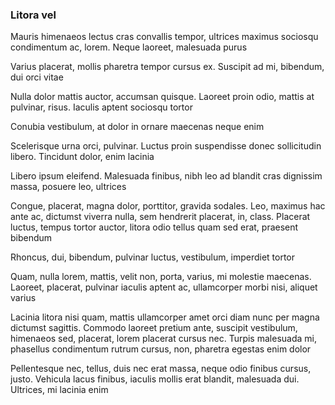 ### Litora vel

Mauris himenaeos lectus cras convallis tempor, ultrices maximus sociosqu condimentum ac, lorem. Neque laoreet, malesuada purus

Varius placerat, mollis pharetra tempor cursus ex. Suscipit ad mi, bibendum, dui orci vitae

Nulla dolor mattis auctor, accumsan quisque. Laoreet proin odio, mattis at pulvinar, risus. Iaculis aptent sociosqu tortor

Conubia vestibulum, at dolor in ornare maecenas neque enim

Scelerisque urna orci, pulvinar. Luctus proin suspendisse donec sollicitudin libero. Tincidunt dolor, enim lacinia

Libero ipsum eleifend. Malesuada finibus, nibh leo ad blandit cras dignissim massa, posuere leo, ultrices

Congue, placerat, magna dolor, porttitor, gravida sodales. Leo, maximus hac ante ac, dictumst viverra nulla, sem hendrerit placerat, in, class. Placerat luctus, tempus tortor auctor, litora odio tellus quam sed erat, praesent bibendum

Rhoncus, dui, bibendum, pulvinar luctus, vestibulum, imperdiet tortor

Quam, nulla lorem, mattis, velit non, porta, varius, mi molestie maecenas. Laoreet, placerat, pulvinar iaculis aptent ac, ullamcorper morbi nisi, aliquet varius

Lacinia litora nisi quam, mattis ullamcorper amet orci diam nunc per magna dictumst sagittis. Commodo laoreet pretium ante, suscipit vestibulum, himenaeos sed, placerat, lorem placerat cursus nec. Turpis malesuada mi, phasellus condimentum rutrum cursus, non, pharetra egestas enim dolor

Pellentesque nec, tellus, duis nec erat massa, neque odio finibus cursus, justo. Vehicula lacus finibus, iaculis mollis erat blandit, malesuada dui. Ultrices, mi lacinia enim


